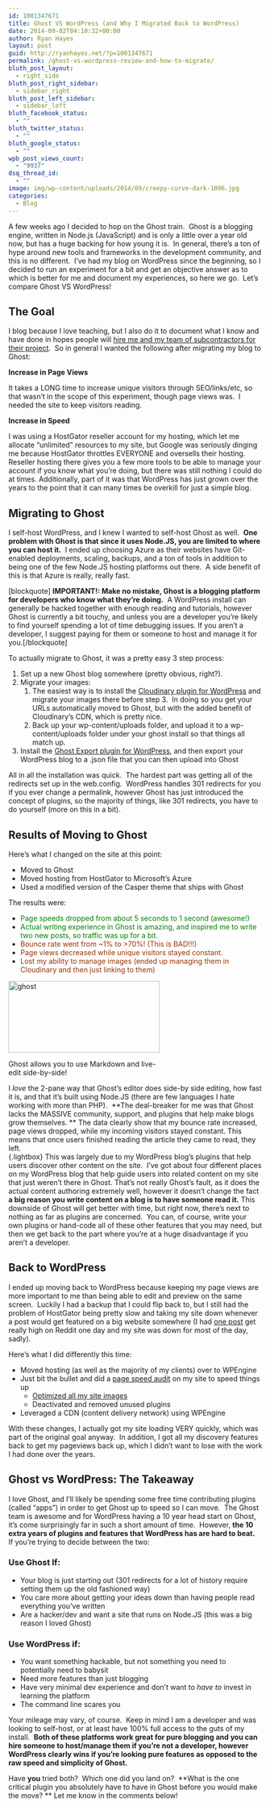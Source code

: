 ```yaml
---
id: 1001347671
title: Ghost VS WordPress (and Why I Migrated Back to WordPress)
date: 2014-09-02T04:10:32+00:00
author: Ryan Hayes
layout: post
guid: http://ryanhayes.net/?p=1001347671
permalink: /ghost-vs-wordpress-review-and-how-to-migrate/
bluth_post_layout:
  - right_side
bluth_post_right_sidebar:
  - sidebar_right
bluth_post_left_sidebar:
  - sidebar_left
bluth_facebook_status:
  - ""
bluth_twitter_status:
  - ""
bluth_google_status:
  - ""
wpb_post_views_count:
  - "9937"
dsq_thread_id:
  - ""
image: img/wp-content/uploads/2014/09/creepy-curve-dark-1096.jpg
categories:
  - Blog
---
```

A few weeks ago I decided to hop on the Ghost train.  Ghost is a blogging engine, written in Node.js (JavaScript) and is only a little over a year old now, but has a huge backing for how young it is.  In general, there&#8217;s a ton of hype around new tools and frameworks in the development community, and this is no different.  I&#8217;ve had my blog on WordPress since the beginning, so I decided to run an experiment for a bit and get an objective answer as to which is better for me and document my experiences, so here we go.  Let&#8217;s compare Ghost VS WordPress!<!--more-->

## The Goal

I blog because I love teaching, but I also do it to document what I know and have done in hopes people will [hire me and my team of subcontractors for their project](http://sonatacove.com).  So in general I wanted the following after migrating my blog to Ghost:

**Increase in Page Views**

It takes a LONG time to increase unique visitors through SEO/links/etc, so that wasn&#8217;t in the scope of this experiment, though page views was.  I needed the site to keep visitors reading.

**Increase in Speed**

I was using a HostGator reseller account for my hosting, which let me allocate &#8220;unlimited&#8221; resources to my site, but Google was seriously dinging me because HostGator throttles EVERYONE and oversells their hosting.  Reseller hosting there gives you a few more tools to be able to manage your account if you know what you&#8217;re doing, but there was still nothing I could do at times. Additionally, part of it was that WordPress has just grown over the years to the point that it can many times be overkill for just a simple blog.

## Migrating to Ghost

I self-host WordPress, and I knew I wanted to self-host Ghost as well.  **One problem with Ghost is that since it uses Node.JS, you are limited to where you can host it.**  I ended up choosing Azure as their websites have Git-enabled deployments, scaling, backups, and a ton of tools in addition to being one of the few Node.JS hosting platforms out there.  A side benefit of this is that Azure is really, really fast.

[blockquote] **IMPORTANT!: Make no mistake, Ghost is a blogging platform for developers who know what they&#8217;re doing.**  A WordPress install can generally be hacked together with enough reading and tutorials, however Ghost is currently a bit touchy, and unless you are a developer you&#8217;re likely to find yourself spending a lot of time debugging issues. If you aren&#8217;t a developer, I suggest paying for them or someone to host and manage it for you.[/blockquote]

To actually migrate to Ghost, it was a pretty easy 3 step process:

  1. Set up a new Ghost blog somewhere (pretty obvious, right?).
  2. Migrate your images: 
      1. The easiest way is to install the [Cloudinary plugin for WordPress](http://wordpress.org/plugins/cloudinary-image-management-and-manipulation-in-the-cloud-cdn/) and migrate your images there before step 3.  In doing so you get your URLs automatically moved to Ghost, but with the added benefit of Cloudinary&#8217;s CDN, which is pretty nice.
      2. Back up your wp-content/uploads folder, and upload it to a wp-content/uploads folder under your ghost install so that things all match up.
  3. Install the [Ghost Export plugin for WordPress](http://www.wordpress.org/plugins/ghost/), and then export your WordPress blog to a .json file that you can then upload into Ghost

All in all the installation was quick.  The hardest part was getting all of the redirects set up in the web.config.  WordPress handles 301 redirects for you if you ever change a permalink, however Ghost has just introduced the concept of plugins, so the majority of things, like 301 redirects, you have to do yourself (more on this in a bit).

## Results of Moving to Ghost

Here&#8217;s what I changed on the site at this point:

  * Moved to Ghost
  * Moved hosting from HostGator to Microsoft&#8217;s Azure
  * Used a modified version of the Casper theme that ships with Ghost

The results were:

  * <span style="color: #008000;">Page speeds dropped from about 5 seconds to 1 second (awesome!)</span>
  * <span style="color: #008000;">Actual writing experience in Ghost is amazing, and inspired me to write two new posts, so traffic was up for a bit.</span>
  * <span style="color: #993300;">Bounce rate went from ~1% to >70%! (This is BAD!!!)</span>
  * <span style="color: #993300;">Page views decreased while unique visitors stayed constant.</span>
  * <span style="color: #993300;">Lost my ability to manage images (ended up managing them in Cloudinary and then just linking to them)</span>

<div id="attachment_1001347673" style="width: 310px" class="wp-caption alignright">
  <a class="lightbox" href="http://ryanhayes.netimg/wp-content/uploads/2014/09/ghost.png"><img class="wp-image-1001347673 size-medium" src="http://ryanhayes.netimg/wp-content/uploads/2014/09/ghost-300x142.png" alt="ghost" width="300" height="142" srcset="https://ryanhayes.netimg/wp-content/uploads/2014/09/ghost-300x142.png 300w, https://ryanhayes.netimg/wp-content/uploads/2014/09/ghost-1024x485.png 1024w" sizes="(max-width: 300px) 100vw, 300px" /></a>
  
  <p class="wp-caption-text">
    Ghost allows you to use Markdown and live-edit side-by-side!
  </p>
</div>

I _love_ the 2-pane way that Ghost&#8217;s editor does side-by side editing, how fast it is, and that it&#8217;s built using Node.JS (there are few languages I hate working with more than PHP).  **The deal-breaker for me was that Ghost lacks the MASSIVE community, support, and plugins that help make blogs grow themselves. ** The data clearly show that my bounce rate increased, page views dropped, while my incoming visitors stayed constant. This means that once users finished reading the article they came to read, they left. [  
](http://ryanhayes.netimg/wp-content/uploads/2014/09/ghost.png){.lightbox} This was largely due to my WordPress blog&#8217;s plugins that help users discover other content on the site.  I&#8217;ve got about four different places on my WordPress blog that help guide users into related content on my site that just weren&#8217;t there in Ghost. That&#8217;s not really Ghost&#8217;s fault, as it does the actual content authoring extremely well, however it doesn&#8217;t change the fact **a big reason you write content on a blog is to have someone read it.** This downside of Ghost will get better with time, but right now, there&#8217;s next to nothing as far as plugins are concerned.  You can, of course, write your own plugins or hand-code all of these other features that you may need, but then we get back to the part where you&#8217;re at a huge disadvantage if you aren&#8217;t a developer.

## Back to WordPress

I ended up moving back to WordPress because keeping my page views are more important to me than being able to edit and preview on the same screen.  Luckily I had a backup that I could flip back to, but I still had the problem of HostGator being pretty slow and taking my site down whenever a post would get featured on a big website somewhere (I had [one post](http://ryanhayes.net/how-the-xbox-one-lost-me-and-then-won-me-back-with-the-cloud/ "How the Xbox One lost me, and then won me back with 24-Hour DRM and the cloud.") get really high on Reddit one day and my site was down for most of the day, sadly).

Here&#8217;s what I did differently this time:

  * Moved hosting (as well as the majority of my clients) over to WPEngine
  * Just bit the bullet and did a [page speed audit](http://www.webpagetest.org/ "Web page speed audit") on my site to speed things up 
      * [Optimized all my site images](http://pnggauntlet.com/)
      * Deactivated and removed unused plugins
  * Leveraged a CDN (content delivery network) using WPEngine

With these changes, I actually got my site loading VERY quickly, which was part of the original goal anyway.  In addition, I got all my discovery features back to get my pageviews back up, which I didn&#8217;t want to lose with the work I had done over the years.

## Ghost vs WordPress: The Takeaway

I love Ghost, and I&#8217;ll likely be spending some free time contributing plugins (called &#8220;apps&#8221;) in order to get Ghost up to speed so I can move.  The Ghost team is awesome and for WordPress having a 10 year head start on Ghost, it&#8217;s come surprisingly far in such a short amount of time.  However, **the 10 extra years of plugins and features that WordPress has are hard to beat.**  If you&#8217;re trying to decide between the two:

### Use Ghost If:

  * Your blog is just starting out (301 redirects for a lot of history require setting them up the old fashioned way)
  * You care more about getting your ideas down than having people read everything you&#8217;ve written
  * Are a hacker/dev and want a site that runs on Node.JS (this was a big reason I loved Ghost)

### Use WordPress if:

  * You want something hackable, but not something you need to potentially need to babysit
  * Need more features than just blogging
  * Have very minimal dev experience and don&#8217;t want to _have to_ invest in learning the platform
  * The command line scares you

Your mileage may vary, of course.  Keep in mind I am a developer and was looking to self-host, or at least have 100% full access to the guts of my install.  **Both of these platforms work great for pure blogging and you can hire someone to host/manage them if you&#8217;re not a developer, however WordPress clearly wins if you&#8217;re looking pure features as opposed to the raw speed and simplicity of Ghost.**

Have **you** tried both?  Which one did you land on?  **What is the one critical plugin you absolutely have to have in Ghost before you would make the move? ** Let me know in the comments below!

&nbsp;
